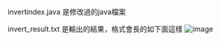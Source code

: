invertindex.java 是修改過的java檔案

invert_result.txt 是輸出的結果，格式會長的如下面這樣
![image](https://github.com/user-attachments/assets/8587237a-7676-4f63-a09b-9ec6977e178e)
